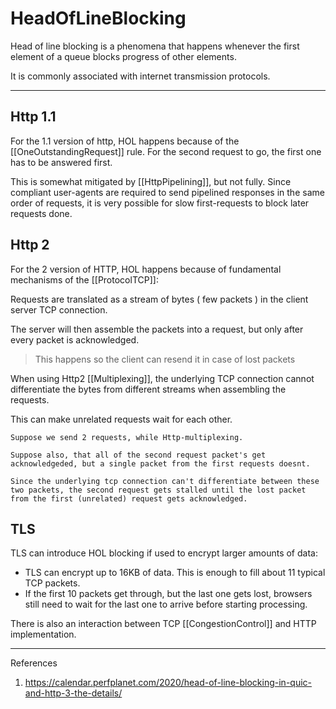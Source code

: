# HeadOfLineBlocking

Head of line blocking is a phenomena that happens whenever the first element of a queue blocks progress of other elements.

It is commonly associated with internet transmission protocols.
___

## Http 1.1

For the 1.1 version of http, HOL happens because of the [[OneOutstandingRequest]] rule. For the second request to go, the first one has to be answered first.

This is somewhat mitigated by [[HttpPipelining]], but not fully. Since compliant user-agents are required to send pipelined responses in the same order of requests, it is very possible for slow first-requests to block later requests done.

## Http 2

For the 2 version of HTTP, HOL happens because of fundamental mechanisms of the [[ProtocolTCP]]:

Requests are translated as a stream of bytes ( few packets ) in the client server TCP connection.

The server will then assemble the packets into a request, but only after every packet is acknowledged.

> This happens so the client can resend it in case of lost packets

When using Http2 [[Multiplexing]], the underlying TCP connection cannot differentiate the bytes from different streams when assembling the requests.

This can make unrelated requests wait for each other.

```example
Suppose we send 2 requests, while Http-multiplexing.

Suppose also, that all of the second request packet's get acknowledgeded, but a single packet from the first requests doesnt.

Since the underlying tcp connection can't differentiate between these two packets, the second request gets stalled until the lost packet from the first (unrelated) request gets acknowledged. 
```

## TLS

TLS can introduce HOL blocking if used to encrypt larger amounts of data:

* TLS can encrypt up to 16KB of data. This is enough to fill about 11 typical TCP packets.
* If the first 10 packets get through, but the last one gets lost, browsers still need to wait for the last one to arrive before starting processing.


There is also an interaction between TCP [[CongestionControl]] and HTTP implementation.


___

References

1. <https://calendar.perfplanet.com/2020/head-of-line-blocking-in-quic-and-http-3-the-details/>
